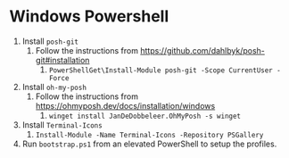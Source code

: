 # Windows Powershell
1. Install `posh-git`
   1. Follow the instructions from https://github.com/dahlbyk/posh-git#installation
      1. `PowerShellGet\Install-Module posh-git -Scope CurrentUser -Force`
1. Install `oh-my-posh`
   1. Follow the instructions from https://ohmyposh.dev/docs/installation/windows
      1. `winget install JanDeDobbeleer.OhMyPosh -s winget`
1. Install `Terminal-Icons`
   1. `Install-Module -Name Terminal-Icons -Repository PSGallery`
1. Run `bootstrap.ps1` from an elevated PowerShell to setup the profiles.
